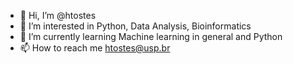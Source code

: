 - 👋 Hi, I’m @htostes
- 👀 I’m interested in Python, Data Analysis, Bioinformatics
- 🌱 I’m currently learning Machine learning in general and Python
- 📫 How to reach me htostes@usp.br

<!---
htostes/htostes is a ✨ special ✨ repository because its `README.md` (this file) appears on your GitHub profile.
You can click the Preview link to take a look at your changes.
--->

